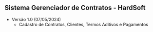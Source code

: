## Sistema Gerenciador de Contratos - HardSoft

- Versão 1.0 (07/05/2024)
    - Cadastro de Contratos, Clientes, Termos Aditivos e Pagamentos
    